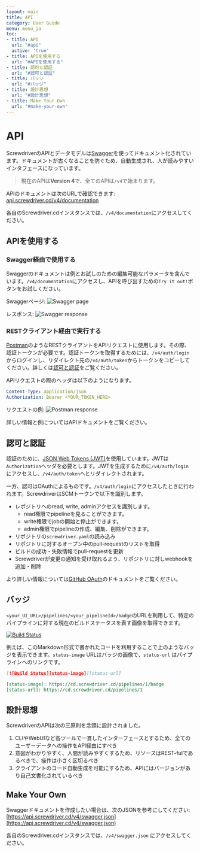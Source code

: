 ```yaml
---
layout: main
title: API
category: User Guide
menu: menu_ja
toc:
- title: API
  url: "#api"
  active: 'true'
- title: APIを使用する
  url: "#APIを使用する"
- title: 認可と認証
  url: "#認可と認証"
- title: バッジ
  url: "#バッジ"
- title: 設計思想
  url: "#設計思想"
- title: Make Your Own
  url: "#make-your-own"
---
```


# API

ScrewdriverのAPIとデータモデルは[Swagger](http://swagger.io/)を使ってドキュメント化されています。ドキュメントが古くなることを防ぐため、自動生成され、人が読みやすいインタフェースになっています。

> 現在のAPIは**Version 4**で、全てのAPIは`/v4`で始まります。

APIのドキュメントは次のURLで確認できます: [api.screwdriver.cd/v4/documentation](https://api.screwdriver.cd/v4/documentation)

各自のScrewdriver.cdインスタンスでは、`/v4/documentation`にアクセスしてください。

## APIを使用する

### Swagger経由で使用する

Swaggerのドキュメントは例とお試しのための編集可能なパラメータを含んでいます。`/v4/documentation`にアクセスし、APIを呼び出すための`Try it out!`ボタンをお試しください。 

Swaggerページ:
![Swagger page](../../../../user-guide/assets/swagger-page.png)

レスポンス:
![Swagger response](../../../../user-guide/assets/swagger-response.png)

### RESTクライアント経由で実行する

[Postman](https://www.getpostman.com/)のようなRESTクライアントをAPIリクエストに使用します。その際、認証トークンが必要です。認証トークンを取得するためには、`/v4/auth/login`からログインし、リダイレクト先の`/v4/auth/token`からトークンをコピーしてください。詳しくは[認可と認証](#%E8%AA%8D%E5%8F%AF%E3%81%A8%E8%AA%8D%E8%A8%BC)をご覧ください。

APIリクエストの際のヘッダは以下のようになります。

```yaml
Content-Type: application/json
Authorization: Bearer <YOUR_TOKEN_HERE>
```

リクエストの例:
![Postman response](../../user-guide/assets/postman.png)

詳しい情報と例についてはAPIドキュメントをご覧ください。

## 認可と認証

認証のために、[JSON Web Tokens (JWT)](http://jwt.io)を使用しています。JWTは`Authorization`ヘッダを必要とします。JWTを生成するために`/v4/auth/login` にアクセスし、`/v4/auth/token`へとリダイレクトされます。

一方、認可はOAuthによるものです。`/v4/auth/login`にアクセスしたときに行われます。ScrewdriverはSCMトークンで以下を識別します。

- レポジトリへのread, write, adminアクセスを識別します。
    - read権限でpipelineを見ることができます。
    - write権限でjobの開始と停止ができます。
    - admin権限でpipelineの作成、編集、削除ができます。
- リポジトリの`screwdriver.yaml`の読み込み
- リポジトリに対するオープン中のpull-requestのリストを取得
- ビルドの成功・失敗情報でpull-requestを更新
- Screwdriverが変更の通知を受け取れるよう、リポジトリに対しwebhookを追加・削除

より詳しい情報については[GitHub OAuth](https://developer.github.com/v3/oauth/)のドキュメントをご覧ください。

## バッジ

`<your_UI_URL>/pipelines/<your_pipelineId>/badge`のURLを利用して、特定のパイプラインに対する現在のビルドステータスを表す画像を取得できます。

[![Build Status](https://cd.screwdriver.cd/pipelines/1/badge)](https://cd.screwdriver.cd/pipelines/1)

例えば、このMarkdown形式で書かれたコードを利用することで上のようなバッジを表示できます。`status-image` URLはバッジの画像で、`status-url` はパイプラインへのリンクです。

```markdown
[![Build Status][status-image]][status-url]

[status-image]: https://cd.screwdriver.cd/pipelines/1/badge
[status-url]: https://cd.screwdriver.cd/pipelines/1
```

## 設計思想

ScrewdriverのAPIは次の三原則を念頭に設計されました。

1. CLIやWebUIなど各ツールで一貫したインターフェースとするため、全てのユーザーデータへの操作をAPI経由にすべき
2. 意図がわかりやすく、人間が読みやすくするため、リソースはREST-fulであるべきで、操作は小さく区切るべき
3. クライアントのコード自動生成を可能にするため、APIにはバージョンがあり自己文書化されているべき

## Make Your Own

Swaggerドキュメントを作成したい場合は、次のJSONを参考にしてください:
 [https://api.screwdriver.cd/v4/swagger.json](https://api.screwdriver.cd/v4/swagger.json)

各自のScrewdriver.cdインスタンスでは、`/v4/swagger.json` にアクセスしてください。
